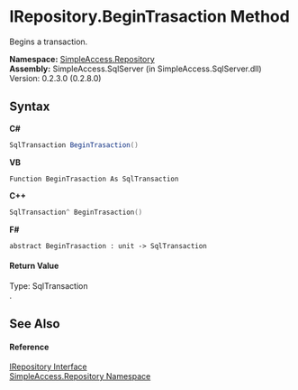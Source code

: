 # IRepository.BeginTrasaction Method 
 

Begins a transaction.

**Namespace:**&nbsp;<a href="N_SimpleAccess_Repository">SimpleAccess.Repository</a><br />**Assembly:**&nbsp;SimpleAccess.SqlServer (in SimpleAccess.SqlServer.dll) Version: 0.2.3.0 (0.2.8.0)

## Syntax

**C#**<br />
``` C#
SqlTransaction BeginTrasaction()
```

**VB**<br />
``` VB
Function BeginTrasaction As SqlTransaction
```

**C++**<br />
``` C++
SqlTransaction^ BeginTrasaction()
```

**F#**<br />
``` F#
abstract BeginTrasaction : unit -> SqlTransaction 

```


#### Return Value
Type: SqlTransaction<br />.

## See Also


#### Reference
<a href="T_SimpleAccess_Repository_IRepository">IRepository Interface</a><br /><a href="N_SimpleAccess_Repository">SimpleAccess.Repository Namespace</a><br />